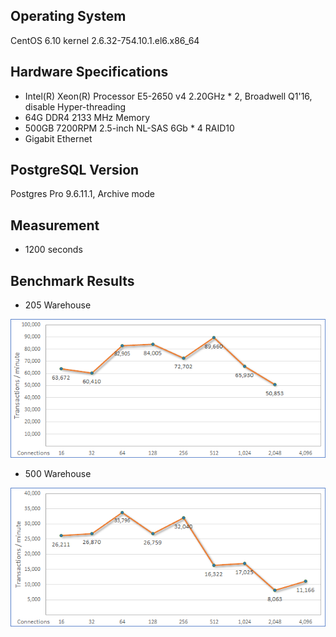 ## Operating System ##
CentOS 6.10 kernel 2.6.32-754.10.1.el6.x86_64

## Hardware Specifications ##
- Intel(R) Xeon(R) Processor E5-2650 v4 2.20GHz * 2, Broadwell Q1'16, disable Hyper-threading 
- 64G DDR4 2133 MHz Memory
- 500GB 7200RPM 2.5-inch NL-SAS 6Gb * 4 RAID10
- Gigabit Ethernet

## PostgreSQL Version ##
Postgres Pro 9.6.11.1, Archive mode

## Measurement ##
- 1200 seconds

## Benchmark Results ##
- 205 Warehouse
<p><img src="https://raw.githubusercontent.com/goldstrike77/Benchmarks/master/TPCC/PostgreSQL/9.6/Physical/E5-2650v4_sample01/result/w205/w205.png" /></p>

- 500 Warehouse
<p><img src="https://raw.githubusercontent.com/goldstrike77/Benchmarks/master/TPCC/PostgreSQL/9.6/Physical/E5-2650v4_sample01/result/w500/w500.png" /></p>

